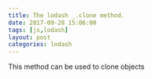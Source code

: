 ```yaml
---
title: The lodash _.clone method.
date: 2017-09-28 15:06:00
tags: [js,lodash]
layout: post
categories: lodash
---
```


This method can be used to clone objects

<!-- more -->
